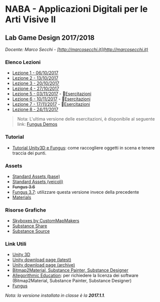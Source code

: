 # NABA - Applicazioni Digitali per le Arti Visive II
## Lab Game Design 2017/2018

*Docente: Marco Secchi - [http://marcosecchi.it](http://marcosecchi.it)*

### Elenco Lezioni

* [Lezione 1 - 06/10/2017](https://github.com/marcosecchi/naba-2017-labgamedesign/blob/master/lezione1_20171006.md)
* [Lezione 2 - 13/10/2017](https://github.com/marcosecchi/naba-2017-labgamedesign/blob/master/lezione2_20171013.md)
* [Lezione 3 - 20/10/2017](https://github.com/marcosecchi/naba-2017-labgamedesign/blob/master/lezione3_20171020.md)
* [Lezione 4 - 27/10/2017](https://github.com/marcosecchi/naba-2017-labgamedesign/blob/master/lezione4_20171027.md)
* [Lezione 5 - 03/11/2017](https://github.com/marcosecchi/naba-2017-labgamedesign/blob/master/lezione5_20171103.md) - :file_folder:[Esercitazioni](https://github.com/marcosecchi/naba-2017-labgamedesign-fungus-demos/archive/lesson-20171103.zip)
* [Lezione 6 - 10/11/2017](https://github.com/marcosecchi/naba-2017-labgamedesign/blob/master/lezione6_20171110.md) - :file_folder:[Esercitazioni](https://github.com/marcosecchi/naba-2017-labgamedesign-fungus-demos/archive/lesson_20171110.zip)
* [Lezione 7 - 17/11/2017](https://github.com/marcosecchi/naba-2017-labgamedesign/blob/master/lezione7_20171117.md) - :file_folder:[Esercitazioni](https://github.com/marcosecchi/naba-2017-labgamedesign-fungus-demos/archive/lesson_20171117.zip)
* [Lezione 8 - 24/11/2017](https://github.com/marcosecchi/naba-2017-labgamedesign/blob/master/lezione8_20171124.md)

> Nota: L'ultima versione delle esercitazioni, è disponibile al seguente link: [Fungus Demos](https://github.com/marcosecchi/naba-2017-labgamedesign-fungus-demos)

### Tutorial

* [Tutorial Unity3D e Fungus](https://tech.io/playgrounds/10655/tutorial-unity3d-e-fungus-pickups): come raccogliere oggetti in scena e tenere traccia dei punti.

### Assets

* [Standard Assets (base)](http://marcosecchi.it/naba2017/StandardAssets_01.zip)
* [Standard Assets (veicoli)](http://marcosecchi.it/naba2017/StandardAssets_04_Vehicles.zip)
* ~~Fungus 3.6~~
* [Fungus 3.7](http://marcosecchi.it/naba2017/Fungus_3_7.zip): utilizzare questa versione invece della precedente
* [Materials](http://marcosecchi.it/naba2017/materials.zip)

### Risorse Grafiche

* [Skyboxes by CustomMapMakers](http://www.custommapmakers.org/skyboxes.php)
* [Substance Share](https://share.allegorithmic.com/)
* [Substance Source](https://source.allegorithmic.com)

### Link Utili

* [Unity 3D](https://unity3d.com/)
* [Unity download page (latest)](https://store.unity.com/download?ref=personal)
* [Unity download page (archive)](https://unity3d.com/get-unity/download/archive?)
* [Bitmap2Material, Substance Painter, Substance Designer](https://www.allegorithmic.com/)
* [Allegorithmic Education](https://www.allegorithmic.com/buy/education): per richiedere la licenza dei software (Bitmap2Material, Substance Painter, Substance Designer)
* [Fungus](http://fungusgames.com/)

*Nota: la versione installata in classe è la **2017.1.1**.*
